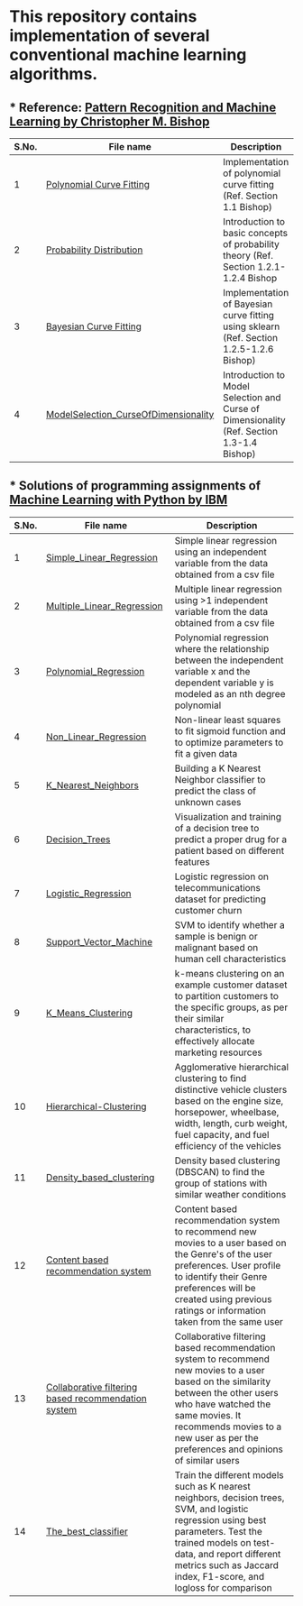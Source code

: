 # This repository contains implementation of several conventional machine learning algorithms.

## * Reference: [Pattern Recognition and Machine Learning by Christopher M. Bishop](https://www.microsoft.com/en-us/research/people/cmbishop/prml-book/)

| **S.No.**| **File name** | **Description** |
| ----|--------|-------------|
| 1 | [Polynomial Curve Fitting](https://github.com/ruchikaverma-iitg/Machine_Learning_Youtube_Channel/blob/master/Machine_Learning/Polynomial%20Curve%20Fitting.ipynb) | Implementation of polynomial curve fitting (Ref. Section 1.1 Bishop)|
| 2 |  [Probability Distribution](https://github.com/ruchikaverma-iitg/Machine_Learning_Youtube_Channel/blob/master/Machine_Learning/Probability%20Distribution.ipynb) | Introduction to basic concepts of probability theory (Ref. Section 1.2.1-1.2.4 Bishop|
| 3 | [Bayesian Curve Fitting](https://github.com/ruchikaverma-iitg/Machine_Learning_Youtube_Channel/blob/master/Machine_Learning/Bayesian%20Curve%20Fitting.ipynb) | Implementation of Bayesian curve fitting using sklearn (Ref. Section 1.2.5-1.2.6 Bishop)|
| 4 | [ModelSelection_CurseOfDimensionality](https://github.com/ruchikaverma-iitg/Machine_Learning_Youtube_Channel/blob/master/Machine_Learning/ModelSelection_CurseOfDimensionality.ipynb) | Introduction to Model Selection and Curse of Dimensionality (Ref. Section 1.3-1.4 Bishop)|

## * Solutions of programming assignments of [Machine Learning with Python by IBM](https://www.coursera.org/learn/machine-learning-with-python/home/welcome)

| **S.No.**| **File name** | **Description** |
| ----|--------|-------------|
| 1 | [Simple_Linear_Regression](https://github.com/ruchikaverma-iitg/ML-DL-RL_Codes/blob/master/Machine_Learning/L1-Simple-Linear-Regression.ipynb) | Simple linear regression using an independent variable from the data obtained from a csv file|
| 2 | [Multiple_Linear_Regression](https://github.com/ruchikaverma-iitg/ML-DL-RL_Codes/blob/master/Machine_Learning/L2-Mulitple-Linear-Regression.ipynb) | Multiple linear regression using >1 independent variable from the data obtained from a csv file|
| 3 | [Polynomial_Regression](https://github.com/ruchikaverma-iitg/ML-DL-RL_Codes/blob/master/Machine_Learning/L3-Polynomial-Regression.ipynb) | Polynomial regression where the relationship between the independent variable x and the dependent variable y is modeled as an nth degree polynomial|
| 4 | [Non_Linear_Regression](https://github.com/ruchikaverma-iitg/ML-DL-RL_Codes/blob/master/Machine_Learning/L4-NonLinearRegression.ipynb) | Non-linear least squares to fit sigmoid function and to optimize parameters to fit a given data|
| 5 | [K_Nearest_Neighbors](https://github.com/ruchikaverma-iitg/ML-DL-RL_Codes/blob/master/Machine_Learning/L5-K-Nearest-neighbors.ipynb) | Building a K Nearest Neighbor classifier to predict the class of unknown cases|
| 6 | [Decision_Trees](https://github.com/ruchikaverma-iitg/ML-DL-RL_Codes/blob/master/Machine_Learning/L6-Decision-Trees.ipynb) | Visualization and training of a decision tree to predict a proper drug for a patient based on different features|
| 7 | [Logistic_Regression](https://github.com/ruchikaverma-iitg/ML-DL-RL_Codes/blob/master/Machine_Learning/L7-Logistic-Regression.ipynb) | Logistic regression on telecommunications dataset for predicting customer churn|
| 8 | [Support_Vector_Machine](https://github.com/ruchikaverma-iitg/ML-DL-RL_Codes/blob/master/Machine_Learning/L8-SVM.ipynb) | SVM to identify whether a sample is benign or malignant based on human cell characteristics|
| 9 | [K_Means_Clustering](https://github.com/ruchikaverma-iitg/ML-DL-RL_Codes/blob/master/Machine_Learning/L9-K-Means-Clustering.ipynb) | k-means clustering on an example customer dataset to partition customers to the specific groups, as per their similar characteristics, to effectively allocate marketing resources|
| 10 |[Hierarchical-Clustering](https://github.com/ruchikaverma-iitg/ML-DL-RL_Codes/blob/master/Machine_Learning/L10-Hierarchical-Clustering.ipynb) | Agglomerative hierarchical clustering to find distinctive vehicle clusters based on the engine size, horsepower, wheelbase, width, length, curb weight, fuel capacity, and fuel efficiency of the vehicles|
| 11 |[Density_based_clustering](https://github.com/ruchikaverma-iitg/ML-DL-RL_Codes/blob/master/Machine_Learning/L11-Density-based-clustering-DBSCAN.ipynb) | Density based clustering (DBSCAN) to find the group of stations with similar weather conditions|
| 12 |[Content based recommendation system](https://github.com/ruchikaverma-iitg/ML-DL-RL_Codes/blob/master/Machine_Learning/L12-RecSys-Content-Based-movies.ipynb) | Content based recommendation system to recommend new movies to a user based on the Genre's of the user preferences. User profile to identify their Genre preferences will be created using previous ratings or information taken from the same user|
| 13 |[Collaborative filtering based recommendation system](https://github.com/ruchikaverma-iitg/ML-DL-RL_Codes/blob/master/Machine_Learning/L13-RecSys-Collaborative-Filtering-movies.ipynb) | Collaborative filtering based recommendation system to recommend new movies to a user based on the similarity between the other users who have watched the same movies. It recommends movies to a new user as per the preferences and opinions of similar users|
| 14 |[The_best_classifier](https://github.com/ruchikaverma-iitg/ML-DL-RL_Codes/blob/master/Machine_Learning/The_best_classifier.ipynb) | Train the different models such as K nearest neighbors, decision trees, SVM, and logistic regression using best parameters. Test the trained models on test-data, and report different metrics such as Jaccard index, F1-score, and logloss for comparison|
